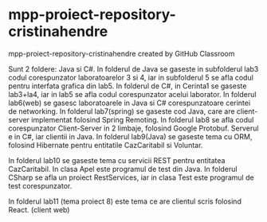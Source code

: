 # mpp-proiect-repository-cristinahendre
mpp-proiect-repository-cristinahendre created by GitHub Classroom

Sunt 2 foldere: Java si C#. In folderul de Java se gaseste in subfolderul lab3 codul corespunzator laboratoarelor 3 si 4, iar in subfolderul 5 se afla codul pentru interfata grafica din lab5.
In folderul de C#, in Cerinta1 se gaseste lab3+la4, iar in lab5 se afla codul corespunzator acelui laborator.
In folderul lab6(web) se gasesc laboratoarele in Java si C# corespunzatoare cerintei de networking.
In folderul lab7(spring) se gaseste cod Java, care are client-server implementat folosind Spring Remoting.
In folderul lab8 se afla codul corespunzator Client-Server in 2 limbaje, folosind Google Protobuf. Serverul e in C#, iar clientii in Java.
In folderul lab9(Java) se gaseste tema cu ORM, folosind Hibernate pentru entitatile CazCaritabil si Voluntar.

In folderul lab10 se gaseste tema cu servicii REST pentru entitatea CazCaritabil. In clasa Apel este programul de test din Java. In folderul CSharp se afla un proiect RestServices, iar in clasa Test este programul de test corespunzator.

In folderul lab11 (tema proiect 8) este tema ce are clientul scris folosind React. (client web)
